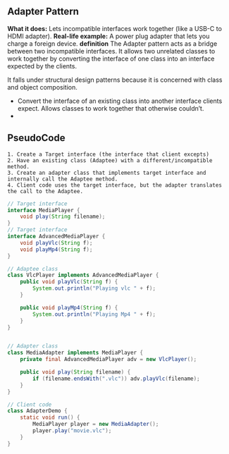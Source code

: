 ## Adapter Pattern

**What it does:** Lets incompatible interfaces work together (like a USB-C to HDMI adapter).
**Real-life example:** A power plug adapter that lets you charge a foreign device.
**definition** The Adapter pattern acts as a bridge between two incompatible interfaces.
It allows two unrelated classes to work together by converting the interface of one class into an interface expected by
the clients.

It falls under structural design patterns because it is concerned with class and object composition.

- Convert the interface of an existing class into another interface clients expect. Allows classes to work together that
  otherwise couldn’t.
- 
## PseudoCode
```text
1. Create a Target interface (the interface that client excepts)
2. Have an existing class (Adaptee) with a different/incompatible method.
3. Create an adapter class that implements target interface and internally call the Adaptee method.
4. Client code uses the target interface, but the adapter translates the call to the Adaptee. 
```
```java
// Target interface
interface MediaPlayer {
    void play(String filename);
}
// Target interface
interface AdvancedMediaPlayer {
    void playVlc(String f);
    void playMp4(String f);
}

// Adaptee class
class VlcPlayer implements AdvancedMediaPlayer {
    public void playVlc(String f) {
        System.out.println("Playing vlc " + f);
    }

    public void playMp4(String f) {
        System.out.println("Playing Mp4 " + f);
    }
}


// Adapter class
class MediaAdapter implements MediaPlayer {
    private final AdvancedMediaPlayer adv = new VlcPlayer();

    public void play(String filename) {
        if (filename.endsWith(".vlc")) adv.playVlc(filename);
    }
}

// Client code
class AdapterDemo {
    static void run() {
        MediaPlayer player = new MediaAdapter();
        player.play("movie.vlc");
    }
}
```
    